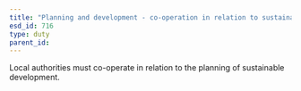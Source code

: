```yaml
---
title: "Planning and development - co-operation in relation to sustainable development"
esd_id: 716
type: duty
parent_id:  
---
```


Local authorities must co-operate in relation to the planning of sustainable development.

